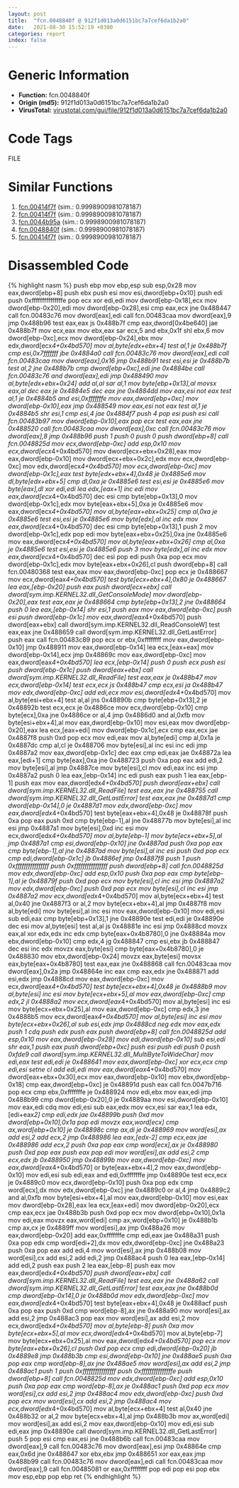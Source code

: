 ```yaml
---
layout: post
title:  "fcn.0048840f @ 912f1d013a0d6151bc7a7cef6da1b2a0"
date:   2021-08-30 15:52:19 +0300
categories: report
index: false
---
```


# Generic Information
- **Function:** fcn.0048840f
- **Origin (md5):** 912f1d013a0d6151bc7a7cef6da1b2a0
- **VirusTotal:** [virustotal.com/gui/file/912f1d013a0d6151bc7a7cef6da1b2a0][virustotal_ref]

# Code Tags
<span class="tag" id="FILE">FILE</span>


# Similar Functions

1. [fcn.00414f7f][similar_1_ref] (sim.: 0.9998900981078187)
2. [fcn.00414f7f][similar_2_ref] (sim.: 0.9998900981078187)
3. [fcn.0044b95a][similar_3_ref] (sim.: 0.9998900981078187)
4. [fcn.0048840f][similar_4_ref] (sim.: 0.9998900981078187)
5. [fcn.00414f7f][similar_5_ref] (sim.: 0.9998900981078187)


# Disassembled Code

{% highlight nasm %}
push ebp
mov ebp,esp
sub esp,0x28
mov eax,dword[ebp+8]
push ebx
push esi
mov esi,dword[ebp+0x10]
push edi
push 0xfffffffffffffffe
pop ecx
xor edi,edi
mov dword[ebp-0x18],ecx
mov dword[ebp-0x20],edi
mov dword[ebp-0x28],esi
cmp eax,ecx
jne 0x488447
call fcn.00483c76
mov dword[eax],edi
call fcn.00483caa
mov dword[eax],9
jmp 0x488b96
test eax,eax
js 0x488b7f
cmp eax,dword[0x4be640]
jae 0x488b7f
mov ecx,eax
mov ebx,eax
sar ecx,5
and ebx,0x1f
shl ebx,6
mov dword[ebp-0xc],ecx
mov dword[ebp-0x24],ebx
mov edx,dword[ecx*4+0x4bd570]
mov al,byte[edx+ebx+4]
test al,1
je 0x488b7f
cmp esi,0x7fffffff
jbe 0x4884a0
call fcn.00483c76
mov dword[eax],edi
call fcn.00483caa
mov dword[eax],0x16
jmp 0x488b91
test esi,esi
je 0x488b7b
test al,2
jne 0x488b7b
cmp dword[ebp+0xc],edi
jne 0x4884be
call fcn.00483c76
and dword[eax],edi
jmp 0x488490
mov al,byte[edx+ebx+0x24]
add al,al
sar al,1
mov byte[ebp+0x13],al
movsx eax,al
dec eax
je 0x4884e5
dec eax
jne 0x4884dd
mov eax,esi
not eax
test al,1
je 0x4884b5
and esi,0xfffffffe
mov eax,dword[ebp+0xc]
mov dword[ebp-0x10],eax
jmp 0x488549
mov eax,esi
not eax
test al,1
je 0x4884b5
shr esi,1
cmp esi,4
jae 0x4884f7
push 4
pop esi
push esi
call fcn.00483b97
mov dword[ebp-0x10],eax
pop ecx
test eax,eax
jne 0x488520
call fcn.00483caa
mov dword[eax],0xc
call fcn.00483c76
mov dword[eax],8
jmp 0x488b96
push 1
push 0
push 0
push dword[ebp+8]
call fcn.0048825d
mov ecx,dword[ebp-0xc]
add esp,0x10
mov ecx,dword[ecx*4+0x4bd570]
mov dword[ecx+ebx+0x28],eax
mov eax,dword[ebp-0x10]
mov dword[ecx+ebx+0x2c],edx
mov ecx,dword[ebp-0xc]
mov edx,dword[ecx*4+0x4bd570]
mov ecx,dword[ebp-0xc]
mov dword[ebp-0x1c],eax
test byte[edx+ebx+4],0x48
je 0x4885e6
mov dl,byte[edx+ebx+5]
cmp dl,0xa
je 0x4885e6
test esi,esi
je 0x4885e6
mov byte[eax],dl
xor edi,edi
lea edx,[eax+1]
inc edi
mov eax,dword[ecx*4+0x4bd570]
dec esi
cmp byte[ebp+0x13],0
mov dword[ebp-0x1c],edx
mov byte[eax+ebx+5],0xa
je 0x4885e6
mov eax,dword[ecx*4+0x4bd570]
mov al,byte[eax+ebx+0x25]
cmp al,0xa
je 0x4885e6
test esi,esi
je 0x4885e6
mov byte[edx],al
inc edx
mov eax,dword[ecx*4+0x4bd570]
dec esi
cmp byte[ebp+0x13],1
push 2
mov dword[ebp-0x1c],edx
pop edi
mov byte[eax+ebx+0x25],0xa
jne 0x4885e6
mov eax,dword[ecx*4+0x4bd570]
mov al,byte[eax+ebx+0x26]
cmp al,0xa
je 0x4885e6
test esi,esi
je 0x4885e6
push 3
mov byte[edx],al
inc edx
mov eax,dword[ecx*4+0x4bd570]
dec esi
pop edi
push 0xa
pop ecx
mov dword[ebp-0x1c],edx
mov byte[eax+ebx+0x26],cl
push dword[ebp+8]
call fcn.00480368
test eax,eax
mov eax,dword[ebp-0xc]
pop ecx
je 0x488667
mov ecx,dword[eax*4+0x4bd570]
test byte[ecx+ebx+4],0x80
je 0x488667
lea eax,[ebp-0x20]
push eax
push dword[ecx+ebx]
call dword[sym.imp.KERNEL32.dll_GetConsoleMode]
mov dword[ebp-0x20],eax
test eax,eax
je 0x488664
cmp byte[ebp+0x13],2
jne 0x488664
push 0
lea eax,[ebp-0x14]
shr esi,1
push eax
mov eax,dword[ebp-0xc]
push esi
push dword[ebp-0x1c]
mov eax,dword[eax*4+0x4bd570]
push dword[eax+ebx]
call dword[sym.imp.KERNEL32.dll_ReadConsoleW]
test eax,eax
jne 0x488659
call dword[sym.imp.KERNEL32.dll_GetLastError]
push eax
call fcn.00483c89
pop ecx
or ebx,0xffffffff
mov eax,dword[ebp-0x10]
jmp 0x488911
mov eax,dword[ebp-0x14]
lea ecx,[eax+eax]
mov dword[ebp-0x14],ecx
jmp 0x48869c
mov eax,dword[ebp-0xc]
mov eax,dword[eax*4+0x4bd570]
lea ecx,[ebp-0x14]
push 0
push ecx
push esi
push dword[ebp-0x1c]
push dword[eax+ebx]
call dword[sym.imp.KERNEL32.dll_ReadFile]
test eax,eax
je 0x488b47
mov ecx,dword[ebp-0x14]
test ecx,ecx
js 0x488b47
cmp ecx,esi
ja 0x488b47
mov edx,dword[ebp-0xc]
add edi,ecx
mov esi,dword[edx*4+0x4bd570]
mov al,byte[esi+ebx+4]
test al,al
jns 0x48890b
cmp byte[ebp+0x13],2
je 0x48892b
test ecx,ecx
je 0x4886ce
mov ecx,dword[ebp-0x10]
cmp byte[ecx],0xa
jne 0x4886ce
or al,4
jmp 0x4886d0
and al,0xfb
mov byte[esi+ebx+4],al
mov eax,dword[ebp-0x10]
mov esi,eax
mov dword[ebp-0x20],eax
lea ecx,[eax+edi]
mov dword[ebp-0x1c],ecx
cmp eax,ecx
jae 0x4887f8
push 0xd
pop ecx
mov edi,eax
mov al,byte[edi]
cmp al,0x1a
je 0x4887dc
cmp al,cl
je 0x488706
mov byte[esi],al
inc esi
inc edi
jmp 0x4887a2
mov eax,dword[ebp-0x1c]
dec eax
cmp edi,eax
jae 0x48872a
lea eax,[edi+1]
cmp byte[eax],0xa
jne 0x488723
push 0xa
pop eax
add edi,2
mov byte[esi],al
jmp 0x4887ce
mov byte[esi],cl
mov edi,eax
inc esi
jmp 0x4887a2
push 0
lea eax,[ebp-0x14]
inc edi
push eax
push 1
lea eax,[ebp-1]
push eax
mov eax,dword[edx*4+0x4bd570]
push dword[eax+ebx]
call dword[sym.imp.KERNEL32.dll_ReadFile]
test eax,eax
jne 0x488755
call dword[sym.imp.KERNEL32.dll_GetLastError]
test eax,eax
jne 0x4887d1
cmp dword[ebp-0x14],0
je 0x4887d1
mov edx,dword[ebp-0xc]
mov eax,dword[edx*4+0x4bd570]
test byte[eax+ebx+4],0x48
je 0x48878f
push 0xa
pop eax
push 0xd
cmp byte[ebp-1],al
jne 0x48877b
mov byte[esi],al
inc esi
jmp 0x4887a1
mov byte[esi],0xd
inc esi
mov ecx,dword[edx*4+0x4bd570]
mov al,byte[ebp-1]
mov byte[ecx+ebx+5],al
jmp 0x4887a1
cmp esi,dword[ebp-0x10]
jne 0x4887ad
push 0xa
pop eax
cmp byte[ebp-1],al
jne 0x4887ad
mov byte[esi],al
inc esi
push 0xd
pop ecx
cmp edi,dword[ebp-0x1c]
jb 0x4886ef
jmp 0x4887f8
push 1
push 0xffffffffffffffff
push 0xffffffffffffffff
push dword[ebp+8]
call fcn.0048825d
mov edx,dword[ebp-0xc]
add esp,0x10
push 0xa
pop eax
cmp byte[ebp-1],al
je 0x48879f
push 0xd
pop ecx
mov byte[esi],cl
inc esi
jmp 0x4887a2
mov edx,dword[ebp-0xc]
push 0xd
pop ecx
mov byte[esi],cl
inc esi
jmp 0x4887a2
mov ecx,dword[edx*4+0x4bd570]
mov al,byte[ecx+ebx+4]
test al,0x40
jne 0x4887f3
or al,2
mov byte[ecx+ebx+4],al
jmp 0x4887f8
mov al,byte[edi]
mov byte[esi],al
inc esi
mov eax,dword[ebp-0x10]
mov edi,esi
sub edi,eax
cmp byte[ebp+0x13],1
jne 0x48890e
test edi,edi
je 0x48890e
dec esi
mov al,byte[esi]
test al,al
js 0x48881e
inc esi
jmp 0x4888cd
movzx eax,al
xor edx,edx
inc edx
cmp byte[eax+0x4b8780],0
jne 0x48884a
mov ebx,dword[ebp-0x10]
cmp edx,4
jg 0x488847
cmp esi,ebx
jb 0x488847
dec esi
inc edx
movzx eax,byte[esi]
cmp byte[eax+0x4b8780],0
je 0x488830
mov ebx,dword[ebp-0x24]
movzx eax,byte[esi]
movsx eax,byte[eax+0x4b8780]
test eax,eax
jne 0x488868
call fcn.00483caa
mov dword[eax],0x2a
jmp 0x48864e
inc eax
cmp eax,edx
jne 0x488871
add esi,edx
jmp 0x4888cd
mov eax,dword[ebp-0xc]
mov ecx,dword[eax*4+0x4bd570]
test byte[ecx+ebx+4],0x48
je 0x4888b9
mov al,byte[esi]
inc esi
mov byte[ecx+ebx+5],al
mov eax,dword[ebp-0xc]
cmp edx,2
jl 0x4888a2
mov ecx,dword[eax*4+0x4bd570]
mov al,byte[esi]
inc esi
mov byte[ecx+ebx+0x25],al
mov eax,dword[ebp-0xc]
cmp edx,3
jne 0x4888b5
mov ecx,dword[eax*4+0x4bd570]
mov al,byte[esi]
inc esi
mov byte[ecx+ebx+0x26],al
sub esi,edx
jmp 0x4888cd
neg edx
mov eax,edx
push 1
cdq
push edx
push eax
push dword[ebp+8]
call fcn.0048825d
add esp,0x10
mov eax,dword[ebp-0x28]
mov edi,dword[ebp-0x10]
sub esi,edi
shr eax,1
push eax
push dword[ebp+0xc]
push esi
push edi
push 0
push 0xfde9
call dword[sym.imp.KERNEL32.dll_MultiByteToWideChar]
mov edi,eax
test edi,edi
je 0x488641
mov eax,dword[ebp-0xc]
xor ecx,ecx
cmp edi,esi
setne cl
add edi,edi
mov eax,dword[eax*4+0x4bd570]
mov dword[eax+ebx+0x30],ecx
mov eax,dword[ebp-0x10]
mov ebx,dword[ebp-0x18]
cmp eax,dword[ebp+0xc]
je 0x48891d
push eax
call fcn.0047b716
pop ecx
cmp ebx,0xfffffffe
je 0x488924
mov edi,ebx
mov eax,edi
jmp 0x488b99
cmp dword[ebp-0x20],0
je 0x4889aa
mov esi,dword[ebp-0x10]
mov eax,edi
cdq
mov edi,esi
sub eax,edx
mov ecx,esi
sar eax,1
lea edx,[edi+eax*2]
cmp edi,edx
jae 0x48899b
push 0xd
mov dword[ebp+0x10],0x1a
pop edi
movzx eax,word[ecx]
cmp ax,word[ebp+0x10]
je 0x48898c
cmp ax,di
je 0x488969
mov word[esi],ax
add esi,2
add ecx,2
jmp 0x488986
lea eax,[edx-2]
cmp ecx,eax
jae 0x488986
add ecx,2
push 0xa
pop eax
cmp word[ecx],ax
je 0x488980
push 0xd
pop eax
push eax
pop edi
mov word[esi],ax
add esi,2
cmp ecx,edx
jb 0x488950
jmp 0x48899b
mov eax,dword[ebp-0xc]
mov eax,dword[eax*4+0x4bd570]
or byte[eax+ebx+4],2
mov eax,dword[ebp-0x10]
mov edi,esi
sub edi,eax
and edi,0xfffffffe
jmp 0x48890e
test ecx,ecx
je 0x4889c0
mov ecx,dword[ebp-0x10]
push 0xa
pop edx
cmp word[ecx],dx
mov edx,dword[ebp-0xc]
jne 0x4889c0
or al,4
jmp 0x4889c2
and al,0xfb
mov byte[esi+ebx+4],al
mov eax,dword[ebp-0x10]
mov esi,eax
mov dword[ebp-0x28],eax
lea ecx,[eax+edi]
mov dword[ebp-0x20],ecx
cmp eax,ecx
jae 0x488b3b
push 0xd
pop ecx
mov dword[ebp+0x10],0x1a
mov edi,eax
movzx eax,word[edi]
cmp ax,word[ebp+0x10]
je 0x488b1b
cmp ax,cx
je 0x4889ff
mov word[esi],ax
jmp 0x488a26
mov eax,dword[ebp-0x20]
add eax,0xfffffffe
cmp edi,eax
jae 0x488a31
push 0xa
pop edx
cmp word[edi+2],dx
mov edx,dword[ebp-0xc]
jne 0x488a23
push 0xa
pop eax
add edi,4
mov word[esi],ax
jmp 0x488b08
mov word[esi],cx
add esi,2
add edi,2
jmp 0x488ac4
push 0
lea eax,[ebp-0x14]
add edi,2
push eax
push 2
lea eax,[ebp-8]
push eax
mov eax,dword[edx*4+0x4bd570]
push dword[eax+ebx]
call dword[sym.imp.KERNEL32.dll_ReadFile]
test eax,eax
jne 0x488a62
call dword[sym.imp.KERNEL32.dll_GetLastError]
test eax,eax
jne 0x488b0d
cmp dword[ebp-0x14],0
je 0x488b0d
mov edx,dword[ebp-0xc]
mov eax,dword[edx*4+0x4bd570]
test byte[eax+ebx+4],0x48
je 0x488acf
push 0xa
pop eax
push 0xd
cmp word[ebp-8],ax
jne 0x488a90
mov word[esi],ax
add esi,2
jmp 0x488ac3
pop eax
mov word[esi],ax
add esi,2
mov ecx,dword[edx*4+0x4bd570]
mov al,byte[ebp-8]
push 0xa
mov byte[ecx+ebx+5],al
mov ecx,dword[edx*4+0x4bd570]
mov al,byte[ebp-7]
mov byte[ecx+ebx+0x25],al
mov eax,dword[edx*4+0x4bd570]
pop ecx
mov byte[eax+ebx+0x26],cl
push 0xd
pop ecx
cmp edi,dword[ebp-0x20]
jb 0x4889e8
jmp 0x488b3b
cmp esi,dword[ebp-0x10]
jne 0x488ae5
push 0xa
pop eax
cmp word[ebp-8],ax
jne 0x488ae5
mov word[esi],ax
add esi,2
jmp 0x488ac1
push 1
push 0xffffffffffffffff
push 0xfffffffffffffffe
push dword[ebp+8]
call fcn.0048825d
mov edx,dword[ebp-0xc]
add esp,0x10
push 0xa
pop eax
cmp word[ebp-8],ax
je 0x488ac1
push 0xd
pop ecx
mov word[esi],cx
add esi,2
jmp 0x488ac4
mov edx,dword[ebp-0xc]
push 0xd
pop ecx
mov word[esi],cx
add esi,2
jmp 0x488ac4
mov ecx,dword[edx*4+0x4bd570]
mov al,byte[ecx+ebx+4]
test al,0x40
jne 0x488b32
or al,2
mov byte[ecx+ebx+4],al
jmp 0x488b3b
mov ax,word[edi]
mov word[esi],ax
add esi,2
mov eax,dword[ebp-0x10]
mov edi,esi
sub edi,eax
jmp 0x48890e
call dword[sym.imp.KERNEL32.dll_GetLastError]
push 5
pop esi
cmp eax,esi
jne 0x488b6b
call fcn.00483caa
mov dword[eax],9
call fcn.00483c76
mov dword[eax],esi
jmp 0x48864e
cmp eax,0x6d
jne 0x488647
xor ebx,ebx
jmp 0x488651
xor eax,eax
jmp 0x488b99
call fcn.00483c76
mov dword[eax],edi
call fcn.00483caa
mov dword[eax],9
call fcn.00485081
or eax,0xffffffff
pop edi
pop esi
pop ebx
mov esp,ebp
pop ebp
ret
{% endhighlight %}


[similar_1_ref]: /report/fcn.00414f7f@f78d51601618ac7bfc804cdef0537db9
[similar_2_ref]: /report/fcn.00414f7f@c299206e1e94de2392d4dd9464d03d54
[similar_3_ref]: /report/fcn.0044b95a@ba5ec83721de3ca10b3c9583f3b2c6a1
[similar_4_ref]: /report/fcn.0048840f@fb9b7d22bc1c143ac66b0575cbdd088d
[similar_5_ref]: /report/fcn.00414f7f@cf24673e33ae4ffdfd25b8d84595d994
[virustotal_ref]: https://www.virustotal.com/gui/file/912f1d013a0d6151bc7a7cef6da1b2a0